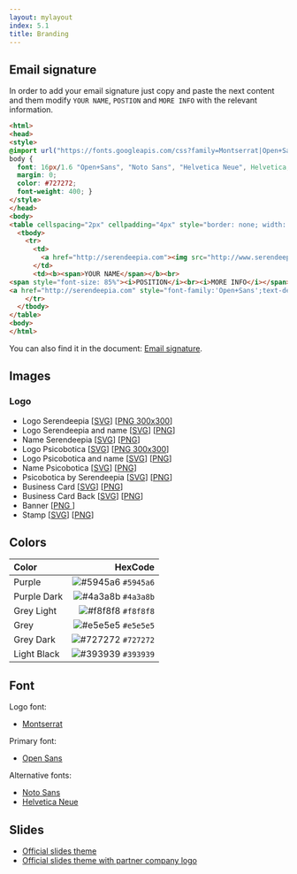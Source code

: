 ```yaml
---
layout: mylayout
index: 5.1
title: Branding
---
```


## Email signature

In order to add your email signature just copy and paste the next content and them modify `YOUR NAME`, `POSTION` and `MORE INFO` with the relevant information.

```html
<html>
<head>
<style>
@import url("https://fonts.googleapis.com/css?family=Montserrat|Open+Sans");
body {
  font: 16px/1.6 "Open+Sans", "Noto Sans", "Helvetica Neue", Helvetica, Arial, sans-serif;
  margin: 0;
  color: #727272;
  font-weight: 400; }
</style>
</head>
<body>
<table cellspacing="2px" cellpadding="4px" style="border: none; width: auto; color: #727272;">
  <tbody>
    <tr>
      <td>
        <a href="http://serendeepia.com"><img src="http://www.serendeepia.com/assets/logo.png" width="72px" height="72px"></a>
      </td>
      <td><b><span>YOUR NAME</span></b><br>
<span style="font-size: 85%"><i>POSITION</i><br><i>MORE INFO</i></span><br>
<a href="http://serendeepia.com" style="font-family:'Open+Sans';text-decoration: none;"><b>serendeepia.com</b></a></td>
    </tr>
  </tbody>
</table>
<body>
</html>
```

You can also find it in the document: [Email signature](https://drive.google.com/file/d/1PUl2oeX14STQAoo7boDrhEh0DpvD9zDa/view).

## Images

### Logo
* Logo Serendeepia [[SVG](/assets/images/logo.svg)] [[PNG 300x300](/assets/images/logo.png)]
* Logo Serendeepia and name [[SVG](/assets/images/logo_name.svg)] [[PNG](/assets/images/logo_name.png)]
* Name Serendeepia [[SVG](/assets/images/name.svg)] [[PNG](/assets/images/name.png)]
* Logo Psicobotica [[SVG](/assets/images/logo-psicobotica.svg)] [[PNG 300x300](/assets/images/logo-psicobotica.png)]
* Logo Psicobotica and name [[SVG](/assets/images/logo-psicobotica_name.svg)] [[PNG](/assets/images/logo-psicobotica_name.png)]
* Name Psicobotica [[SVG](/assets/images/name-psicobotica.svg)] [[PNG](/assets/images/name-psicobotica.png)]
* Psicobotica by Serendeepia [[SVG](/assets/images/psicobotica_by_serendeepia.svg)] [[PNG](/assets/images/psicobotica_by_serendeepia_600.png)]
* Business Card [[SVG](/assets/images/business_card.svg)] [[PNG](/assets/images/business_card.png)]
* Business Card Back [[SVG](/assets/images/business_card_back.svg)] [[PNG](/assets/images/business_card_back.png)]
* Banner [[PNG ](/assets/images/banner.png)]
* Stamp [[SVG](/assets/images/stamp.svg)] [[PNG](/assets/images/stamp.png)]

## Colors

| Color            | HexCode |
|:-----------------|--------:|
| Purple           | ![#5945a6](https://placehold.it/15/5945a6/000000?text=+) `#5945a6` |
| Purple Dark      | ![#4a3a8b](https://placehold.it/15/4a3a8b/000000?text=+) `#4a3a8b` |
| Grey Light       | ![#f8f8f8](https://placehold.it/15/f8f8f8/000000?text=+) `#f8f8f8` |
| Grey             | ![#e5e5e5](https://placehold.it/15/e5e5e5/000000?text=+) `#e5e5e5` |
| Grey Dark        | ![#727272](https://placehold.it/15/727272/000000?text=+) `#727272` |
| Light Black      | ![#393939](https://placehold.it/15/393939/000000?text=+) `#393939` |

## Font

Logo font:
* [Montserrat](https://fonts.google.com/specimen/Montserrat)

Primary font: 
* [Open Sans](https://fonts.google.com/specimen/Open+Sans)

Alternative fonts:
* [Noto Sans](https://fonts.google.com/specimen/Noto+Sans)
* [Helvetica Neue](https://www.myfonts.com/fonts/linotype/neue-helvetica/)

## Slides

* [Official slides theme](https://docs.google.com/presentation/d/1cy782AZdsfmzxVTURAAaiakRAcUXJnFc_oMkM28QSnk)
* [Official slides theme with partner company logo](https://docs.google.com/presentation/d/1bH9d6kgf-JYFx0-vEsX9kMk9N5UqUFDnG_L5NWZ9104)
